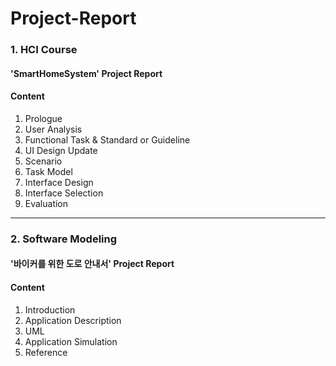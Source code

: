 # Project-Report
### 1. HCI Course
#### 'SmartHomeSystem' Project Report
#### Content
1. Prologue
2. User Analysis
3. Functional Task & Standard or Guideline
4. UI Design Update
5. Scenario
6. Task Model
7. Interface Design
8. Interface Selection
9. Evaluation

---

### 2. Software Modeling
#### '바이커를 위한 도로 안내서' Project Report
#### Content
1. Introduction
2. Application Description
3. UML
4. Application Simulation
5. Reference
